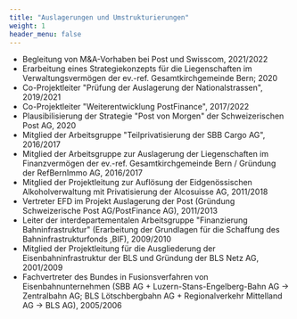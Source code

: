```yaml
---
title: "Auslagerungen und Umstrukturierungen"
weight: 1
header_menu: false
---
```


* Begleitung von M&A-Vorhaben bei Post und Swisscom, 2021/2022
* Erarbeitung eines Strategiekonzepts für die Liegenschaften im Verwaltungsvermögen der ev.-ref. Gesamtkirchgemeinde Bern; 2020
* Co-Projektleiter "Prüfung der Auslagerung der Nationalstrassen", 2019/2021
* Co-Projektleiter "Weiterentwicklung PostFinance", 2017/2022
* Plausibilisierung der Strategie "Post von Morgen" der Schweizerischen Post AG, 2020
* Mitglied der Arbeitsgruppe "Teilprivatisierung der SBB Cargo AG", 2016/2017
* Mitglied der Arbeitsgruppe zur Auslagerung der Liegenschaften im Finanzvermögen der ev.-ref. Gesamtkirchgemeinde Bern / Gründung der RefBernImmo AG, 2016/2017
* Mitglied der Projektleitung zur Auflösung der Eidgenössischen Alkoholverwaltung mit Privatisierung der Alcosuisse AG, 2011/2018
* Vertreter EFD im Projekt Auslagerung der Post (Gründung Schweizerische Post AG/PostFinance AG), 2011/2013
* Leiter der interdepartementalen Arbeitsgruppe "Finanzierung Bahninfrastruktur" (Erarbeitung der Grundlagen für die Schaffung des Bahninfrastrukturfonds ,BIF), 2009/2010
* Mitglied der Projektleitung für die Ausgliederung der Eisenbahninfrastruktur der BLS und Gründung der BLS Netz AG, 2001/2009
* Fachvertreter des Bundes in Fusionsverfahren von Eisenbahnunternehmen (SBB AG + Luzern-Stans-Engelberg-Bahn AG -> Zentralbahn AG; BLS Lötschbergbahn AG + Regionalverkehr Mittelland AG -> BLS AG), 2005/2006
